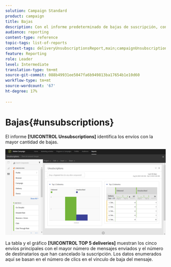 ```yaml
---
solution: Campaign Standard
product: campaign
title: Bajas
description: Con el informe predeterminado de bajas de suscripción, conozca cuántas veces los clientes cancelaron la suscripción a sus envíos.
audience: reporting
content-type: reference
topic-tags: list-of-reports
context-tags: deliveryUnsubscriptionsReport,main;campaignUnsubscriptionsReport,main;programUnsubscriptionsReport,main
feature: Reporting
role: Leader
level: Intermediate
translation-type: tm+mt
source-git-commit: 088b49931ee5047fa6b949813ba17654b1e10d60
workflow-type: tm+mt
source-wordcount: '67'
ht-degree: 17%

---
```



# Bajas{#unsubscriptions}

El informe **[!UICONTROL Unsubscriptions]** identifica los envíos con la mayor cantidad de bajas.

![](assets/delivery_reports_unsub.png)

La tabla y el gráfico **[!UICONTROL TOP 5 deliveries]** muestran los cinco envíos principales con el mayor número de mensajes enviados y el número de destinatarios que han cancelado la suscripción. Los datos enumerados aquí se basan en el número de clics en el vínculo de baja del mensaje.
